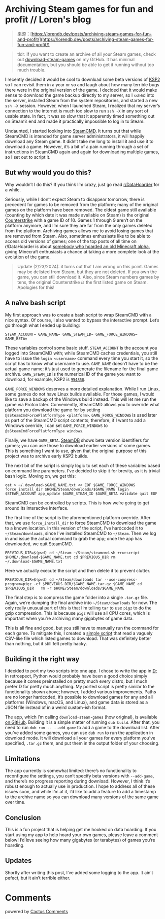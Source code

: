 <!--yml
category: 未分类
date: 2024-05-27 14:31:48
-->

# Archiving Steam games for fun and profit // Loren's blog

> 来源：[https://lorendb.dev/posts/archiving-steam-games-for-fun-and-profit/](https://lorendb.dev/posts/archiving-steam-games-for-fun-and-profit/)

> tldr: if you want to create an archive of all your Steam games, check out [download-steam-games](https://github.com/LorenDB/download-steam-games) on my GitHub. It has minimal documentation, but you should be able to get it running without too much trouble.

I recently decided it would be cool to download some beta versions of [KSP2](https://www.kerbalspaceprogram.com/games-kerbal-space-program-2) so I can revisit them in a year or so and laugh about how many terrible bugs there were in the original version of the game. I decided that it would make sense to download the game backup directly to my server, so I `ssh`ed into the server, installed Steam from the system repositories, and started a new `ssh -X` session. However, when I launched Steam, I realized that my server’s connection to the internet is much too slow to run `ssh -X` in any sort of usable state. In fact, it was so slow that it apparently timed something out on Steam’s end and made it practically impossible to log in to Steam.

Undaunted, I started looking into [SteamCMD](https://developer.valvesoftware.com/wiki/SteamCMD). It turns out that while SteamCMD is intended for game server administrators, it will happily download any Steam game. It didn’t take me long to install it and use it to download a game. However, it’s a bit of a pain running through a set of instructions in SteamCMD again and again for downloading multiple games, so I set out to script it.

## But why would you do this?

Why wouldn’t I do this? If you think I’m crazy, just go read [r/DataHoarder](https://www.reddit.com/r/DataHoarder/) for a while.

Seriously, while I don’t expect Steam to disappear tomorrow, there is precedent for games to be removed from the platform; many of the original games on the platform have been removed. The oldest game still available (counting by which date it was made available on Steam) is the original [Counterstrike](https://store.steampowered.com/app/10) with a game ID of 10\. Games 1 through 9 aren’t on the platform anymore, and I’m sure they are far from the only games deleted from the platform. Archiving games allows me to avoid losing games that are removed from Steam. Also, sometimes enthusiasts like to be able to access old versions of games; one of the top posts of all time on r/DataHoarder is about [somebody who hoarded an old Minecraft alpha](https://www.reddit.com/r/DataHoarder/comments/o9cnj3/one_womans_quest_to_never_delete_anything_allowed/), giving Minecraft enthusiasts a chance at taking a more complete look at the evolution of the game.

> Update (2/23/2024): it turns out that I am wrong on this point. Games may be delisted from Steam, but they are not deleted. If you own the game, you can still download it. Also, since Steam numbers games by tens, the original Counterstrike *is* the first listed game on Steam. Apologies for this!

## A naïve bash script

My first approach was to create a bash script to wrap SteamCMD with a nice syntax. Of course, I also wanted to bypass the interactive prompt. Let’s go through what I ended up building:

```
STEAM_ACCOUNT= GAME_NAME= GAME_STEAM_ID= GAME_FORCE_WINDOWS= GAME_BETA= 
```

These variables control some basic stuff. `STEAM_ACCOUNT` is the account you logged into SteamCMD with; while SteamCMD caches credentials, you still have to issue the `login <username>` command every time you start it, so the script has to know what username to use. `GAME_NAME` doesn’t have to be the actual game name; it’s just used to generate the filename for the final game archive. `GAME_STEAM_ID` is the numerical ID of the game you want to download; for example, KSP2 is [`954850`](https://store.steampowered.com/app/954850/Kerbal_Space_Program_2/).

`GAME_FORCE_WINDOWS` deserves a more detailed explanation. While I run Linux, some games do not have Linux builds available. For those games, I would like to save a backup of the Windows build instead. This will let me run the game via Proton later. Conveniently, SteamCMD allows you to override what platform you download the game for by setting `@sSteamCmdForcePlatformType <platform>`. `GAME_FORCE_WINDOWS` is used later as part of the SteamCMD script contents; therefore, if I want to add a Windows override, I can set `GAME_FORCE_WINDOWS` to `@sSteamCmdForcePlatformType windows`.

Finally, we have `GAME_BETA`. [SteamDB](https://steamdb.info) shows beta version identifiers for games; you can use those to download earlier versions of some games. This is something I want to use, given that the original purpose of this project was to archive early KSP2 builds.

The next bit of the script is simply logic to set each of these variables based on command line parameters. I’ve decided to skip it for brevity, as it is trivial bash logic. Moving on, we get this:

```
cat > ~/.download-$GAME_NAME.txt << EOF $GAME_FORCE_WINDOWS force_install_dir $HOME/Steam/downloads/$GAME_NAME login $STEAM_ACCOUNT app_update $GAME_STEAM_ID $GAME_BETA validate quit EOF 
```

SteamCMD can be controlled by scripts. This is how we’re going to get around its interactive interface.

The first line of the script is the aforementioned platform override. After that, we use `force_install_dir` to force SteamCMD to download the game to a known location. In this version of the script, I’ve hardcoded it to `~/Steam/downloads`, since I’ve installed SteamCMD to `~/Steam`. Then we log in and issue the actual command to grab the app; once the app has downloaded, we quit SteamCMD.

```
PREVIOUS_DIR=$(pwd) cd ~/Steam ~/Steam/steamcmd.sh +runscript $HOME/.download-$GAME_NAME.txt cd $PREVIOUS_DIR rm ~/.download-$GAME_NAME.txt 
```

Here we actually execute the script and then delete it to prevent clutter.

```
PREVIOUS_DIR=$(pwd) cd ~/Steam/downloads tar --use-compress-program=pigz -cf $PREVIOUS_DIR/$GAME_NAME.tar.gz $GAME_NAME cd $PREVIOUS_DIR   rm -r $HOME/Steam/downloads/$GAME_NAME 
```

The final step is to compress the game folder into a single `.tar.gz` file. Again, we’re dumping the final archive into `~/Steam/downloads` for now. The only really unusual part of this is that I’m telling `tar` to use `pigz` to do the gzip compression. This is because `pigz` will use all CPU cores, which is important when you’re archiving many gigabytes of game data.

This is all fine and good, but you still have to manually run the command for each game. To mitigate this, I created a [simple script](https://paste.segfault.foo/loren/ac1cfff462804e70bdf85fb764328b19) that read a vaguely CSV-like file which listed games to download. That was definitely better than nothing, but it still felt pretty hacky.

## Building it the right way

I decided to port my two scripts into one app. I chose to write the app in [D](https://dlang.org); in retrospect, Python would probably have been a good choice simply because it comes preinstalled on pretty much every distro, but I much prefer D for pretty much anything. My ported script is pretty similar to the functionality shown above; however, I added various improvements. Paths are no longer hardcoded, it’s possible to download games for any and all platforms (Windows, macOS, and Linux), and game data is stored as a JSON file instead of in a weird custom-ish format.

The app, which I’m calling `download-steam-games` (how original), is available [on GitHub](https://github.com/LorenDB/download-steam-games). Building it is a simple matter of running `dub build`. After that, you need to run `dub run -- --add-game` to add a game to the download list. After you’ve added some games, you can use `dub run` to run the application in download mode. It will download all your games for every platform you’ve specified, `.tar.gz` them, and put them in the output folder of your choosing.

## Limitations

The app currently is somewhat limited: there’s no functionality to reconfigure the settings, you can’t specify beta versions with `--add-game`, and there’s no progress reporting during download. However, I think it’s robust enough to actually use in production. I hope to address all of these issues soon, and while I’m at it, I’d like to add a feature to add a timestamp to the archive name so you can download many versions of the same game over time.

## Conclusion

This is a fun project that is helping get me hooked on data hoarding. If you start using my app to help hoard your own games, please leave a comment below! I’d love seeing how many gigabytes (or terabytes) of games you’re hoarding.

## Updates

Shortly after writing this post, I’ve added some logging to the app. It ain’t pefect, but it ain’t terrible either.

# Comments

powered by [Cactus Comments](https://cactus.chat)